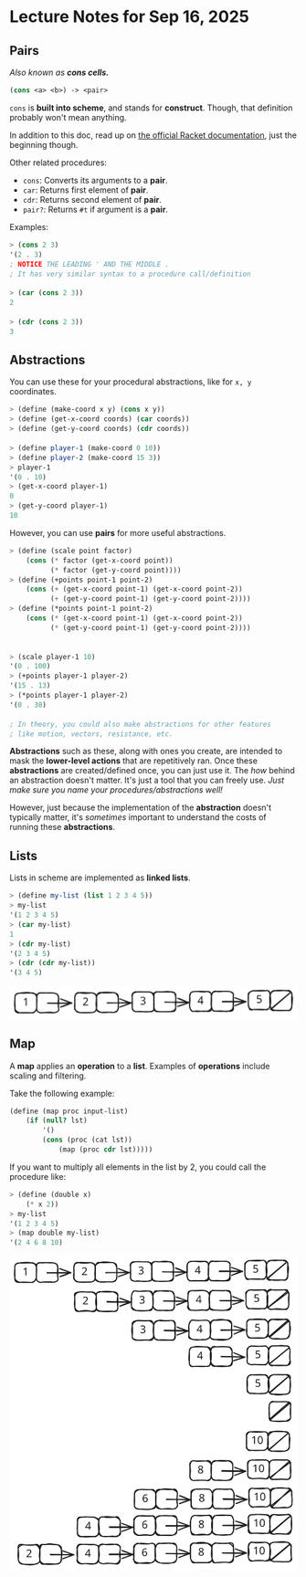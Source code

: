 
# Lecture Notes for Sep 16, 2025

## Pairs

_Also known as ***cons cells.***_

```scheme
(cons <a> <b>) -> <pair>
```

`cons` is **built into scheme**, and stands for **construct**. Though, that definition probably won't mean anything.

In addition to this doc, read up on [the official Racket documentation](https://docs.racket-lang.org/guide/Pairs__Lists__and_Racket_Syntax.html), just the beginning though.

Other related procedures:

- `cons`: Converts its arguments to a **pair**.
- `car`: Returns first element of **pair**.
- `cdr`: Returns second element of **pair**.
- `pair?`: Returns `#t` if argument is a **pair**.

Examples:

```scheme
> (cons 2 3)
'(2 . 3)
; NOTICE THE LEADING ' AND THE MIDDLE .
; It has very similar syntax to a procedure call/definition

> (car (cons 2 3))
2

> (cdr (cons 2 3))
3
```

## Abstractions

You can use these for your procedural abstractions, like for `x, y` coordinates.

```scheme
> (define (make-coord x y) (cons x y))
> (define (get-x-coord coords) (car coords))
> (define (get-y-coord coords) (cdr coords))

> (define player-1 (make-coord 0 10))
> (define player-2 (make-coord 15 3))
> player-1
'(0 . 10)
> (get-x-coord player-1)
0
> (get-y-coord player-1)
10
```

However, you can use **pairs** for more useful abstractions.

```scheme
> (define (scale point factor)
    (cons (* factor (get-x-coord point))
          (* factor (get-y-coord point))))
> (define (+points point-1 point-2)
    (cons (+ (get-x-coord point-1) (get-x-coord point-2))
          (+ (get-y-coord point-1) (get-y-coord point-2))))
> (define (*points point-1 point-2)
    (cons (* (get-x-coord point-1) (get-x-coord point-2))
          (* (get-y-coord point-1) (get-y-coord point-2))))


> (scale player-1 10)
'(0 . 100)
> (+points player-1 player-2)
'(15 . 13)
> (*points player-1 player-2)
'(0 . 30)

; In theory, you could also make abstractions for other features
; like motion, vectors, resistance, etc.
```

**Abstractions** such as these, along with ones you create, are intended to mask the **lower-level actions** that are repetitively ran. Once these **abstractions** are created/defined once, you can just use it. The _how_ behind an abstraction doesn't matter. It's just a tool that you can freely use. _Just make sure you name your procedures/abstractions well!_

However, just because the implementation of the **abstraction** doesn't typically matter, it's _sometimes_ important to understand the costs of running these **abstractions**.

## Lists

Lists in scheme are implemented as **linked lists**.

```scheme
> (define my-list (list 1 2 3 4 5))
> my-list
'(1 2 3 4 5)
> (car my-list)
1
> (cdr my-list)
'(2 3 4 5)
> (cdr (cdr my-list))
'(3 4 5)
```

![](res/linked-list.svg)

## Map

A **map** applies an **operation** to a **list**. Examples of **operations** include scaling and filtering.

Take the following example:

```scheme
(define (map proc input-list)
    (if (null? lst)
        '()
        (cons (proc (cat lst))
            (map (proc cdr lst)))))
```

If you want to multiply all elements in the list by 2, you could call the procedure like:

```scheme
> (define (double x)
    (* x 2))
> my-list
'(1 2 3 4 5)
> (map double my-list)
'(2 4 6 8 10)
```

![](res/mapping-demo.svg)

